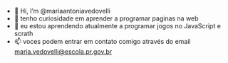 - 👋 Hi, I’m @mariaantoniavedovelli
- 👀 tenho curiosidade em aprender a programar paginas na web 
- 🌱 eu estou aprendendo atualmente a programar jogos no JavaScript e scrath
- 📫 voces podem entrar em contato comigo através do email maria.vedovelli@escola.pr.gov.br

<!---
mariaantoniavedovelli/mariaantoniavedovelli is a ✨ special ✨ repository because its `README.md` (this file) appears on your GitHub profile.
You can click the Preview link to take a look at your changes.
--->
